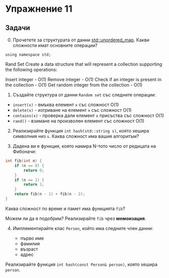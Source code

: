 Упражнение 11
=============

Задачи
------

0. Прочетете за структурата от данни
[std::unordered_map](http://en.cppreference.com/w/cpp/container/unordered_map).
Какви сложности имат основните операции?

`using namespace std;`

Rand Set
Create a data structure that will represent a collection supporting the following operations:

Insert integer - O(1)
Remove integer - O(1)
Check if an integer is present in the collection - O(1)
Get random integer from the collection - O(1)

1. Създайте структура от данни `Random set` със следните операции:

* `insert(x)` - вмъква елемент `x` със сложност O(1)
* `delete(x)` - изтриване на елемент `x` със сложност O(1)
* `contains(x)` - проверка дали елемент `x` присъства със сложност O(1)
* `rand()` - взимане на произволен елемент със сложност O(1)

2. Реализирайте функция `int hash(std::string s)`, която хешира символния низ `s`.
Каква сложност има вашия алгоритъм?

3. Дадена ви е функция, която намира N-тото число от редицата на Фибоначи:

```cpp
int fib(int n) {
    if (n == 0) {
        return 0;
    }
    if (n == 1) {
        return 1;
    }
    return fib(n - 1) + fib(n - 2);
}
```

Каква сложност по време и памет има функцията `fib`?

Можем ли да я подобрим? Реализирайте `fib` чрез **мемоизация**.

4. Имплементирайте клас `Person`, който има следните член данни:

   - първо име
   - фамилия
   - възраст
   - адрес

Реализирайте функция `int hash(const Person& person)`, която хешира `person`.
